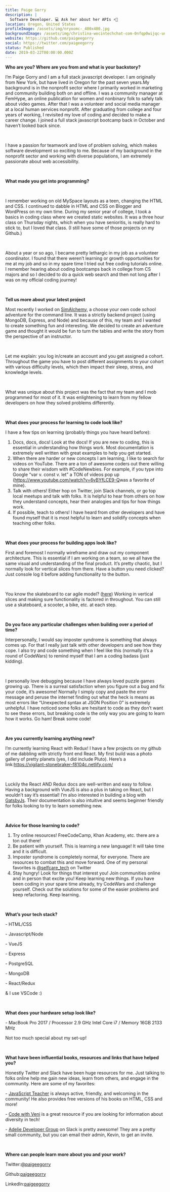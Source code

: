 ```yaml
---
title: Paige Gorry
description: |
  Software Developer. 💻 Ask her about her APIs ⚡️🚀
location: Oregon, United States
profileImage: /assets/img/nryoomc-_400x400.jpg
backgroundImage: /assets/img/christina-wocintechchat-com-0nfqp0wijqc-unsplash.jpg
website: https://github.com/paigeegorry
social: https://twitter.com/paigeegorry
status: Published
date: 2019-03-22T00:00:00.000Z
---
```

**Who are you? Where are you from and what is your backstory?**

I’m Paige Gorry and I am a full stack javascript developer. I am originally from New York, but have lived in Oregon for the past seven years.My background is in the nonprofit sector where I primarily worked in marketing and community building both on and offline. I was a community manager at FemHype, an online publication for women and nonbinary folk to safely talk about video games. After that I was a volunteer and social media manager at a local human services nonprofit. After graduating from college and four years of working, I revisited my love of coding and decided to make a career change. I joined a full stack javascript bootcamp back in October and haven’t looked back since.

<br>

I have a passion for teamwork and love of problem solving, which makes software development so exciting to me. Because of my background in the nonprofit sector and working with diverse populations, I am extremely passionate about web accessibility.

<br>

**What made you get into programming?**

<br>

I remember working on old MySpace layouts as a teen, changing the HTML and CSS. I continued to dabble in HTML and CSS on Blogger and WordPress on my own time. During my senior year of college, I took a basics in coding class where we created static websites. It was a three hour class on Thursday nights, which when you have senioritis, is really hard to stick to, but I loved that class. (I still have some of those projects on my Github.)

<br>

About a year or so ago, I became pretty lethargic in my job as a volunteer coordinator. I found that there weren’t learning or growth opportunities for me at my job and so in my spare time I tried out free coding tutorials online. I remember hearing about coding bootcamps back in college from CS majors and so I decided to do a quick web search and then not long after I was on my official coding journey!

<br>

**Tell us more about your latest project**

Most recently I worked on [SimAlchemy](https://sim-alchemy.herokuapp.com/), a choose your own code school adventure for the command line. It was a strictly backend project (using MongoDB, Express, and Node) and because of this, my team and I wanted to create something fun and interesting. We decided to create an adventure game and thought it would be fun to turn the tables and write the story from the perspective of an instructor.

<br>

Let me explain: you log in/create an account and you get assigned a cohort. Throughout the game you have to post different assignments to your cohort with various difficulty levels, which then impact their sleep, stress, and knowledge levels.

<br>

What was unique about this project was the fact that my team and I mob programmed for most of it. It was enlightening to learn from my fellow developers on how they solved problems differently.

<br>

**What does your process for learning to code look like?**

I have a few tips on learning (probably things you have heard before):

1. Docs, docs, docs! Look at the docs! If you are new to coding, this is essential in understanding how things work. Most documentation is extremely well written with great examples to help you get started.
2. When there are harder or new concepts I am learning, I like to search for videos on YouTube. There are a ton of awesome coders out there willing to share their wisdom with #CodeNewbies. For example, if you type into Google “var v. const v. let” a TON of videos pop up (<https://www.youtube.com/watch?v=6vBYfLCE9-Q>was a favorite of mine).
3. Talk with others! Either hop on Twitter, join Slack channels, or go top local meetups and talk with folks. It is helpful to hear from others on how they understand concepts, hear their analogies and tips for how things work.
4. If possible, teach to others! I have heard from other developers and have found myself that it is most helpful to learn and solidify concepts when teaching other folks.

<br>

**What does your process for building apps look like?**

First and foremost I normally wireframe and draw out my component architecture. This is essential if I am working on a team, so we all have the same visual and understanding of the final product. It’s pretty chaotic, but I normally look for vertical slices from there. Have a button you need clicked? Just console log it before adding functionality to the button.

<br>

You know the skateboard to car agile model? ([here](https://cdn-images-1.medium.com/max/2000/1*LPgbrq51BvnxlRmTq-NEoA.png)) Working in vertical slices and making sure functionality is factored in throughout. You can still use a skateboard, a scooter, a bike, etc. at each step.

<br>

**Do you face any particular challenges when building over a period of time?**

Interpersonally, I would say imposter syndrome is something that always comes up. For that I really just talk with other developers and see how they cope. I also try and code something when I feel like this (normally it’s a round of CodeWars) to remind myself that I am a coding badass (just kidding).

<br>

I personally love debugging because I have always loved puzzle games growing up. There is a surreal satisfaction when you figure out a bug and fix your code, it’s awesome! Normally I simply copy and paste the error message and peruse the internet finding out what the heck is means as most errors like “Unexpected syntax at JSON Position 0” is extremely unhelpful. I have noticed some folks are hesitant to code as they don’t want to see these errors, but breaking code is the only way you are going to learn how it works. Go ham! Break some code!

<br>

**Are you currently learning anything new?**

I’m currently learning React with Redux! I have a few projects on my github of me dabbling with strictly front end React. My first build was a photo gallery of pretty planets (yes, I did include Pluto). Here’s a link:<https://vigilant-stonebraker-f8104c.netlify.com/>

<br>

Luckily the React AND Redux docs are well-written and easy to follow. Having a background with VueJS is also a plus in taking on React, but I wouldn’t say it’s essential! I’m also interested in building a blog with [GatsbyJs](https://www.gatsbyjs.org/). Their documentation is also intuitive and seems beginner friendly for folks looking to try to learn something new.

<br>

**Advice for those learning to code?**

1. Try online resources! FreeCodeCamp, Khan Academy, etc. there are a ton out there!
2. Be patient with yourself. This is learning a new language! It will take time and it is difficult.
3. Imposter syndrome is completely normal, for everyone. There are resources to combat this and move forward. One of my personal favorites is [@selfcare_tech](https://twitter.com/selfcare_tech) on Twitter
4. Stay hungry! Look for things that interest you! Join communities online and in person that excite you! Keep learning new things. If you have been coding in your spare time already, try CodeWars and challenge yourself. Check out the solutions for some of the easier problems and keep refactoring. Keep learning.

<br>

**What’s your tech stack?**

\- HTML/CSS

\- Javascript/Node

\- VueJS

\- Express

\- PostgreSQL

\- MongoDB

\- React/Redux

& I use VSCode :)

<br>

**What does your hardware setup look like?**

\- MacBook Pro 2017 / Processor 2.9 GHz Intel Core i7 / Memory 16GB 2133 MHz

Not too much special about my set-up!

<br>

**What have been influential books, resources and links that have helped you?**

Honestly Twitter and Slack have been huge resources for me. Just talking to folks online help me gain new ideas, learn from others, and engage in the community. Here are some of my favorites:

\- [JavaScript Teacher](https://twitter.com/js_tut) is always active, friendly, and welcoming in the community! He also provides free versions of his books on HTML, CSS and more!

\- [Code with Veni](https://twitter.com/codewithveni) is a great resource if you are looking for information about diversity in tech!

\- [Adelie Developer Group](http://kevinoh.me/projects/adg/) on Slack is pretty awesome! They are a pretty small community, but you can email their admin, Kevin, to get an invite.

<br>

**Where can people learn more about you and your work?**

Twitter:[@paigeegorry](https://twitter.com/paigeegorry)

Github:[paigeegorry](https://github.com/paigeegorry)

LinkedIn:[paigeegorry](https://www.linkedin.com/in/paigeegorry/)